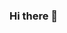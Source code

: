 ### Hi there 👋

<!--
**aloeroot/aloeroot** is a ✨ _special_ ✨ repository because its `README.md` (this file) appears on your GitHub profile.

Here are some ideas to get you started:

- 🔭 I’m currently working on ... projects for my freelance web clients
- 🌱 I’m currently learning ... HTML5/Canvas game learning
- 👯 I’m looking to collaborate on ... game development
- 💬 Ask me about ... what I've learned over 20 years on the job
- 📫 How to reach me: ... aloeroot.com
- 😄 Pronouns: ... she/her/they/them
- ⚡ Fun fact: ... I'm a huge Cure fan
-->
